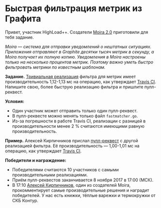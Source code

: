 # Быстрая фильтрация метрик из Графита

Привет, участник HighLoad++. Создатели [Moira 2.0](https://github.com/moira-alert) приготовили для тебя задание.

*Moira — система для отправки уведомлений о нештатных ситуациях. Приложения отправляют в Graphite десятки тысяч метрик в секунду, а Moira получает их полную копию. Уведомления в Moira настроены только на несколько процентов метрик. Поэтому важно уметь быстро фильтровать метрики по известным шаблонам.*

**Задание.** [Тривиальная реализация](matcher.go) фильтра для метрик имеет производительность 1,12-1,13 мс на операцию, как утверждает [Travis CI](https://travis-ci.org/skbkontur/highload-2017-quiz/jobs/298133612). Напишите свою, более быструю реализацию фильтра и пришлите пулл-реквест.

**Условия:**
* Один участник может отправить только один пулл-реквест.
* В пулл-реквесте можно менять только файл `fastmatcher.go`.
* Из-за погрешности в работе Travis CI, реализации с разницей в производительности менее 2 % считаются имеющими равную производительность.

**Пример.** Алексей Кирпичников прислал [пулл-реквест](https://github.com/skbkontur/highload-2017-quiz/pull/1) с другой реализацией фильтра. Её производительность — 1,00-1,01 мс на операцию, как утверждает [Travis CI](https://travis-ci.org/skbkontur/highload-2017-quiz/builds/298137816).

**Победители и награждение:**
* Победителями считаются 10 участников с самыми производительными реализациями.
* Приём пулл-реквестов заканчивается 8 ноября 2017 в 17:00 (МСК).
* В 17:10 [Алексей Кирпичников](https://github.com/beevee/), один из создателей Moira, прокомментирует самые производительные решения и наградит победителей. У нас есть книжки, тёплые варежки и термокружки от СКБ Контур.
